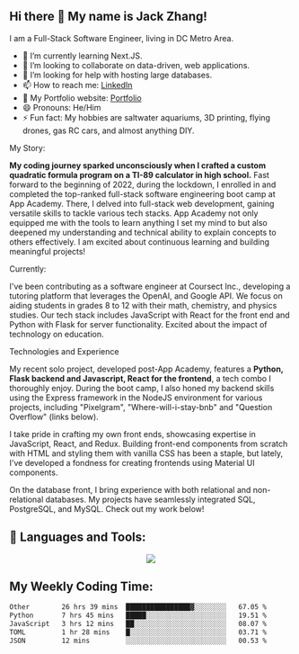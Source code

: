 
## Hi there 👋 My name is Jack Zhang!
I am a Full-Stack Software Engineer, living in DC Metro Area.

* 🌱 I’m currently learning Next.JS.
* 👯 I’m looking to collaborate on data-driven, web applications.
* 🤔 I’m looking for help with hosting large databases.
* 📫 How to reach me: [LinkedIn](https://www.linkedin.com/in/jack-zhang-1ba90929/)
* 🔭 My Portfolio website: [Portfolio](https://www.jackzhang.io)
* 😄 Pronouns: He/Him
* ⚡ Fun fact: My hobbies are saltwater aquariums, 3D printing, flying drones, gas RC cars, and almost anything DIY.

My Story:

**My coding journey sparked unconsciously when I crafted a custom quadratic formula program on a TI-89 calculator in high school.** Fast forward to the beginning of 2022, during the lockdown, I enrolled in and completed the top-ranked full-stack software engineering boot camp at App Academy. There, I delved into full-stack web development, gaining versatile skills to tackle various tech stacks. App Academy not only equipped me with the tools to learn anything I set my mind to but also deepened my understanding and technical ability to explain concepts to others effectively. I am excited about continuous learning and building meaningful projects!

Currently:

I've been contributing as a software engineer at Coursect Inc., developing a tutoring platform that leverages the OpenAI, and Google API. We focus on aiding students in grades 8 to 12 with their math, chemistry, and physics studies. Our tech stack includes JavaScript with React for the front end and Python with Flask for server functionality. Excited about the impact of technology on education.

Technologies and Experience

My recent solo project, developed post-App Academy, features a **Python, Flask backend and Javascript, React for the frontend**, a tech combo I thoroughly enjoy. During the boot camp, I also honed my backend skills using the Express framework in the NodeJS environment for various projects, including "Pixelgram",  "Where-will-i-stay-bnb" and "Question Overflow" (links below).

I take pride in crafting my own front ends, showcasing expertise in JavaScript, React, and Redux. Building front-end components from scratch with HTML and styling them with vanilla CSS has been a staple, but lately, I've developed a fondness for creating frontends using Material UI components.

On the database front, I bring experience with both relational and non-relational databases. My projects have seamlessly integrated SQL, PostgreSQL, and MySQL. Check out my work below!


## 🧰 Languages and Tools:
<p align="center">
  <a href="https://skillicons.dev">
    <img src="https://skillicons.dev/icons?i=js,py,react,redux,html,css,flask,sequelize,express,npm,sqlite,postgres,github,postman,docker,nextjs,tailwind,gcp,ai" />
  </a>
</p>


## My Weekly Coding Time:
<!--START_SECTION:waka-->

```txt
Other        26 hrs 39 mins  ████████████████▓░░░░░░░░   67.05 %
Python       7 hrs 45 mins   █████░░░░░░░░░░░░░░░░░░░░   19.51 %
JavaScript   3 hrs 12 mins   ██░░░░░░░░░░░░░░░░░░░░░░░   08.07 %
TOML         1 hr 28 mins    █░░░░░░░░░░░░░░░░░░░░░░░░   03.71 %
JSON         12 mins         ░░░░░░░░░░░░░░░░░░░░░░░░░   00.53 %
```

<!--END_SECTION:waka-->


<!--START_SECTION:#SHOW_TOTAL_CODE_TIME-->
<!--END_SECTION:#SHOW_TOTAL_CODE_TIME-->
